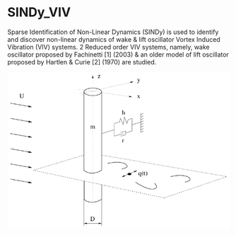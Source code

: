 # SINDy_VIV
Sparse Identification of Non-Linear Dynamics (SINDy) is used to identify and discover non-linear dynamics of wake &amp; lift oscillator Vortex Induced Vibration (VIV) systems. 2 Reduced order VIV systems, namely, wake oscillator proposed by Fachinetti [1] (2003) &amp; an older model of lift oscillator proposed by Hartlen &amp; Curie [2] (1970) are studied. 



![1dof FSI of a cylinder mounted elastically](Model-of-1DOF-elastically-supported-rigid-structure-experiencing-VIV.png)
